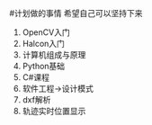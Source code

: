 #计划做的事情
	希望自己可以坚持下来
1. OpenCV入门
2. Halcon入门
3. 计算机组成与原理
4. Python基础
5. C#课程
6. 软件工程->设计模式
7. dxf解析
8. 轨迹实时位置显示
